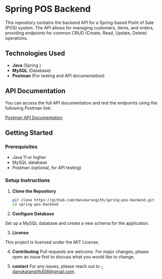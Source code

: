 # Spring POS Backend

This repository contains the backend API for a Spring-based Point of Sale (POS) system. The API allows for managing customers, items, and orders, providing endpoints for common CRUD (Create, Read, Update, Delete) operations.

## Technologies Used
- **Java** (Spring )
- **MySQL** (Database)
- **Postman** (For testing and API documentation)

## API Documentation

You can access the full API documentation and test the endpoints using the following Postman link:

[Postman API Documentation](https://documenter.getpostman.com/view/36300872/2sAXxV4pEL)

## Getting Started

### Prerequisites
- Java 11 or higher
- MySQL database
- Postman (optional, for API testing)

### Setup Instructions

1. **Clone the Repository**
   ```bash
   git clone https://github.com/danukarangith/spring-pos-backend.git
   cd spring-pos-backend
   
2. **Configure Database**

 Set up a MySQL database and create a new schema for the application.

3. **License**

  This project is licensed under the MIT License.

4. **Contributing**
  Pull requests are welcome. For major changes, please open an issue first to discuss what you would like to change.

3. **contact**
  For any issues, please reach out to -danukarangith456@gmail.com.

